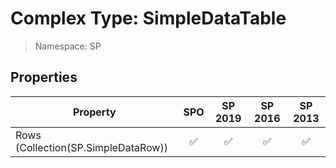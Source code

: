 # Complex Type: SimpleDataTable

> Namespace: SP

## Properties

Property | SPO | SP 2019 | SP 2016 | SP 2013
----------|:---:|:-------:|:-------:|:-------:
Rows (Collection(SP.SimpleDataRow)) | ✅ | ✅ | ✅ | ✅
